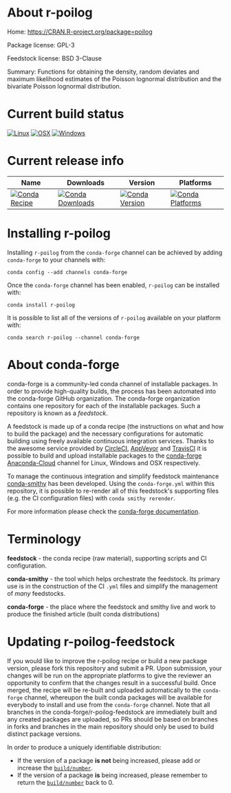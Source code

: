 About r-poilog
==============

Home: https://CRAN.R-project.org/package=poilog

Package license: GPL-3

Feedstock license: BSD 3-Clause

Summary: Functions for obtaining the density, random deviates  and maximum likelihood estimates of the Poisson lognormal  distribution and the bivariate Poisson lognormal distribution.



Current build status
====================

[![Linux](https://img.shields.io/circleci/project/github/conda-forge/r-poilog-feedstock/master.svg?label=Linux)](https://circleci.com/gh/conda-forge/r-poilog-feedstock)
[![OSX](https://img.shields.io/travis/conda-forge/r-poilog-feedstock/master.svg?label=macOS)](https://travis-ci.org/conda-forge/r-poilog-feedstock)
[![Windows](https://img.shields.io/appveyor/ci/conda-forge/r-poilog-feedstock/master.svg?label=Windows)](https://ci.appveyor.com/project/conda-forge/r-poilog-feedstock/branch/master)

Current release info
====================

| Name | Downloads | Version | Platforms |
| --- | --- | --- | --- |
| [![Conda Recipe](https://img.shields.io/badge/recipe-r--poilog-green.svg)](https://anaconda.org/conda-forge/r-poilog) | [![Conda Downloads](https://img.shields.io/conda/dn/conda-forge/r-poilog.svg)](https://anaconda.org/conda-forge/r-poilog) | [![Conda Version](https://img.shields.io/conda/vn/conda-forge/r-poilog.svg)](https://anaconda.org/conda-forge/r-poilog) | [![Conda Platforms](https://img.shields.io/conda/pn/conda-forge/r-poilog.svg)](https://anaconda.org/conda-forge/r-poilog) |

Installing r-poilog
===================

Installing `r-poilog` from the `conda-forge` channel can be achieved by adding `conda-forge` to your channels with:

```
conda config --add channels conda-forge
```

Once the `conda-forge` channel has been enabled, `r-poilog` can be installed with:

```
conda install r-poilog
```

It is possible to list all of the versions of `r-poilog` available on your platform with:

```
conda search r-poilog --channel conda-forge
```


About conda-forge
=================

conda-forge is a community-led conda channel of installable packages.
In order to provide high-quality builds, the process has been automated into the
conda-forge GitHub organization. The conda-forge organization contains one repository
for each of the installable packages. Such a repository is known as a *feedstock*.

A feedstock is made up of a conda recipe (the instructions on what and how to build
the package) and the necessary configurations for automatic building using freely
available continuous integration services. Thanks to the awesome service provided by
[CircleCI](https://circleci.com/), [AppVeyor](https://www.appveyor.com/)
and [TravisCI](https://travis-ci.org/) it is possible to build and upload installable
packages to the [conda-forge](https://anaconda.org/conda-forge)
[Anaconda-Cloud](https://anaconda.org/) channel for Linux, Windows and OSX respectively.

To manage the continuous integration and simplify feedstock maintenance
[conda-smithy](https://github.com/conda-forge/conda-smithy) has been developed.
Using the ``conda-forge.yml`` within this repository, it is possible to re-render all of
this feedstock's supporting files (e.g. the CI configuration files) with ``conda smithy rerender``.

For more information please check the [conda-forge documentation](https://conda-forge.org/docs/).

Terminology
===========

**feedstock** - the conda recipe (raw material), supporting scripts and CI configuration.

**conda-smithy** - the tool which helps orchestrate the feedstock.
                   Its primary use is in the construction of the CI ``.yml`` files
                   and simplify the management of *many* feedstocks.

**conda-forge** - the place where the feedstock and smithy live and work to
                  produce the finished article (built conda distributions)


Updating r-poilog-feedstock
===========================

If you would like to improve the r-poilog recipe or build a new
package version, please fork this repository and submit a PR. Upon submission,
your changes will be run on the appropriate platforms to give the reviewer an
opportunity to confirm that the changes result in a successful build. Once
merged, the recipe will be re-built and uploaded automatically to the
`conda-forge` channel, whereupon the built conda packages will be available for
everybody to install and use from the `conda-forge` channel.
Note that all branches in the conda-forge/r-poilog-feedstock are
immediately built and any created packages are uploaded, so PRs should be based
on branches in forks and branches in the main repository should only be used to
build distinct package versions.

In order to produce a uniquely identifiable distribution:
 * If the version of a package **is not** being increased, please add or increase
   the [``build/number``](https://conda.io/docs/user-guide/tasks/build-packages/define-metadata.html#build-number-and-string).
 * If the version of a package **is** being increased, please remember to return
   the [``build/number``](https://conda.io/docs/user-guide/tasks/build-packages/define-metadata.html#build-number-and-string)
   back to 0.
